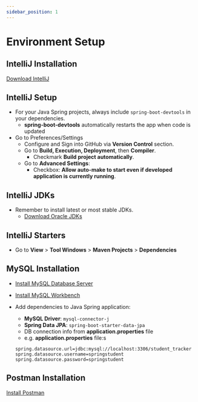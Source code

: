 ```yaml
---
sidebar_position: 1
---
```


# Environment Setup

## IntelliJ Installation

[Download IntelliJ](https://www.jetbrains.com/idea/download/?section=mac)

## IntelliJ Setup

- For your Java Spring projects, always include `spring-boot-devtools` in your dependencies.
  - **spring-boot-devtools** automatically restarts the app when code is updated
- Go to Preferences/Settings
  - Configure and Sign into GitHub via **Version Control** section.
  - Go to **Build, Execution, Deployment**, then **Compiler**.
    - Checkmark **Build project automatically**.
  - Go to **Advanced Settings**:
    - Checkbox: **Allow auto-make to start even if developed application is currently running**.

## IntelliJ JDKs

- Remember to install latest or most stable JDKs.
  - [Download Oracle JDKs](https://www.oracle.com/java/technologies/downloads/#java21)

## IntelliJ Starters

- Go to **View** > **Tool Windows** > **Maven Projects** > **Dependencies**

## MySQL Installation

- [Install MySQL Database Server](https://dev.mysql.com/downloads/mysql/)
- [Install MySQL Workbench](https://dev.mysql.com/downloads/workbench/)

- Add dependencies to Java Spring application:

  - **MySQL Driver**: `mysql-connector-j`
  - **Spring Data JPA**: `spring-boot-starter-data-jpa`
  - DB connection info from **application.properties** file
  - e.g. **application.properties** file:s

  ```
  spring.datasource.url=jdbc:mysql://localhost:3306/student_tracker
  spring.datasource.username=springstudent
  spring.datasource.password=springstudent
  ```

## Postman Installation

[Install Postman](https://www.postman.com/downloads/)
